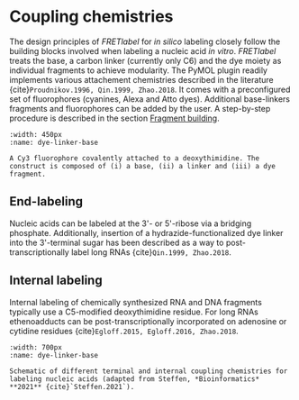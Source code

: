 # Coupling chemistries

The design principles of *FRETlabel* for *in silico* labeling closely follow the building blocks involved when labeling a nucleic acid *in vitro*. *FRETlabel* treats the base, a carbon linker (currently only C6) and the dye moiety as individual fragments to achieve modularity. The PyMOL plugin readily implements various attachement chemistries described in the literature {cite}`Proudnikov.1996, Qin.1999, Zhao.2018`. It comes with a preconfigured set of fluorophores (cyanines, Alexa and Atto dyes). Additional base-linkers fragments and fluorophores can be added by the user. A step-by-step procedure is described in the section [Fragment building](../getting_started/deoxythymidine_fragment_building.md).

```{figure} /images/dye-linker-base.png
:width: 450px
:name: dye-linker-base

A Cy3 fluorophore covalently attached to a deoxythimidine. The construct is composed of (i) a base, (ii) a linker and (iii) a dye fragment.
```

## End-labeling

Nucleic acids can be labeled at the 3'- or 5'-ribose via a bridging phosphate. Additionally, insertion of a hydrazide-functionalized dye linker into the 3'-terminal sugar has been described as a way to post-transcriptionally label long RNAs {cite}`Qin.1999, Zhao.2018`.

## Internal labeling

Internal labeling of chemically synthesized RNA and DNA fragments typically use a C5-modified deoxythimidine residue. For long RNAs ethenoadducts can be post-transcriptionally incorporated on adenosine or cytidine residues {cite}`Egloff.2015, Egloff.2016, Zhao.2018`.

```{figure} /images/labeling_chemistries.png
:width: 700px
:name: dye-linker-base

Schematic of different terminal and internal coupling chemistries for labeling nucleic acids (adapted from Steffen, *Bioinformatics* **2021** {cite}`Steffen.2021`).
```